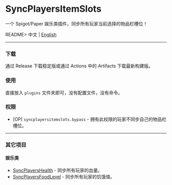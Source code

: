 # SyncPlayersItemSlots
一个 Spigot/Paper 娱乐类插件，同步所有玩家当前选择的物品栏槽位！

README> 中文 | [English](.github/README_EN.MD)

------------

### 下载
通过 Release 下载稳定版或通过 Actions 中的 Artifacts 下载最新构建版。

### 使用
直接放入 `plugins` 文件夹即可，没有配置文件，没有命令。

### 权限
- [OP] `syncplayersitemslots.bypass` - 拥有此权限的玩家不同步自己的物品栏槽位。

------------

### 其它项目
#### 娱乐类
- [SyncPlayersHealth](https://github.com/JackCraftTeam/SyncPlayersHealth) - 同步所有玩家的血量。
- [SyncPlayersFoodLevel](https://github.com/JackCraftTeam/SyncPlayersFoodLevel) - 同步所有玩家的饥饿值。
